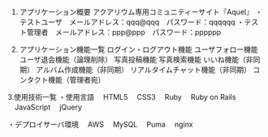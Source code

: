 1. アプリケーション概要
 アクアリウム専用コミュニティーサイト『Aquel』
 ・テストユーザ　メールアドレス：qqq@qqq　パスワード：qqqqqq
 ・テスト管理者　メールアドレス：ppp@ppp　パスワード：pppppp

2. アプリケーション機能一覧
  ログイン・ログアウト機能
  ユーザフォロー機能
  ユーザ退会機能（論理削除）
  写真投稿機能
  写真検索機能
  いいね機能（非同期）
  アルバム作成機能（非同期）
  リアルタイムチャット機能（非同期）
  コンタクト機能（管理者宛）

3.使用技術一覧
・使用言語
　HTML5
　CSS3
　Ruby
　Ruby on Rails
　JavaScript
　jQuery

・デプロイサーバ環境
　AWS
　MySQL
　Puma
　nginx
　
